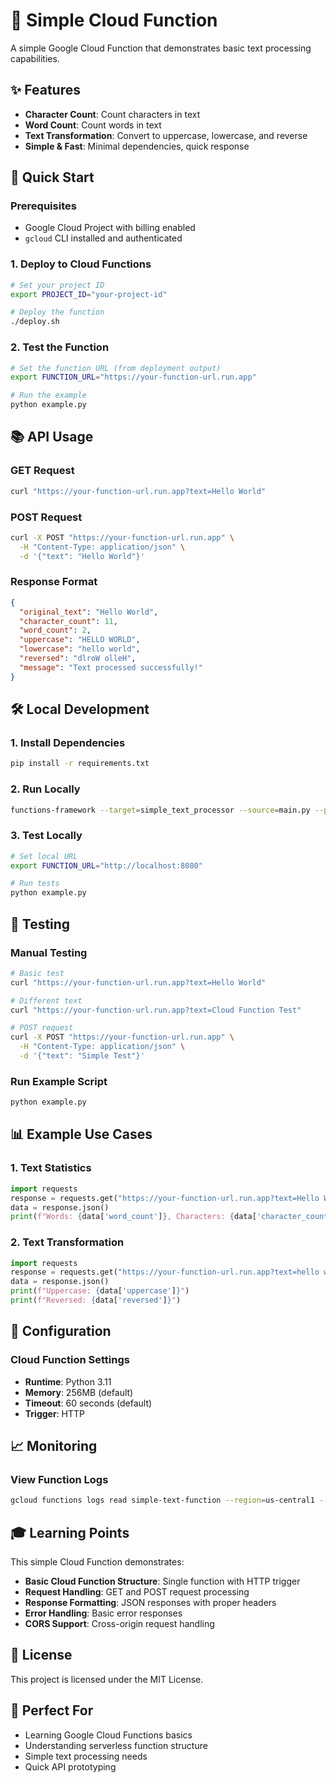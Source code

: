 # 🚀 Simple Cloud Function

A simple Google Cloud Function that demonstrates basic text processing capabilities.

## ✨ Features

- **Character Count**: Count characters in text
- **Word Count**: Count words in text  
- **Text Transformation**: Convert to uppercase, lowercase, and reverse
- **Simple & Fast**: Minimal dependencies, quick response

## 🚀 Quick Start

### Prerequisites
- Google Cloud Project with billing enabled
- `gcloud` CLI installed and authenticated

### 1. Deploy to Cloud Functions
```bash
# Set your project ID
export PROJECT_ID="your-project-id"

# Deploy the function
./deploy.sh
```

### 2. Test the Function
```bash
# Set the function URL (from deployment output)
export FUNCTION_URL="https://your-function-url.run.app"

# Run the example
python example.py
```

## 📚 API Usage

### GET Request
```bash
curl "https://your-function-url.run.app?text=Hello World"
```

### POST Request
```bash
curl -X POST "https://your-function-url.run.app" \
  -H "Content-Type: application/json" \
  -d '{"text": "Hello World"}'
```

### Response Format
```json
{
  "original_text": "Hello World",
  "character_count": 11,
  "word_count": 2,
  "uppercase": "HELLO WORLD",
  "lowercase": "hello world",
  "reversed": "dlroW olleH",
  "message": "Text processed successfully!"
}
```

## 🛠️ Local Development

### 1. Install Dependencies
```bash
pip install -r requirements.txt
```

### 2. Run Locally
```bash
functions-framework --target=simple_text_processor --source=main.py --port=8080
```

### 3. Test Locally
```bash
# Set local URL
export FUNCTION_URL="http://localhost:8080"

# Run tests
python example.py
```

## 🧪 Testing

### Manual Testing
```bash
# Basic test
curl "https://your-function-url.run.app?text=Hello World"

# Different text
curl "https://your-function-url.run.app?text=Cloud Function Test"

# POST request
curl -X POST "https://your-function-url.run.app" \
  -H "Content-Type: application/json" \
  -d '{"text": "Simple Test"}'
```

### Run Example Script
```bash
python example.py
```

## 📊 Example Use Cases

### 1. Text Statistics
```python
import requests
response = requests.get("https://your-function-url.run.app?text=Hello World")
data = response.json()
print(f"Words: {data['word_count']}, Characters: {data['character_count']}")
```

### 2. Text Transformation
```python
import requests
response = requests.get("https://your-function-url.run.app?text=hello world")
data = response.json()
print(f"Uppercase: {data['uppercase']}")
print(f"Reversed: {data['reversed']}")
```

## 🔧 Configuration

### Cloud Function Settings
- **Runtime**: Python 3.11
- **Memory**: 256MB (default)
- **Timeout**: 60 seconds (default)
- **Trigger**: HTTP

## 📈 Monitoring

### View Function Logs
```bash
gcloud functions logs read simple-text-function --region=us-central1 --limit=50
```

## 🎓 Learning Points

This simple Cloud Function demonstrates:
- **Basic Cloud Function Structure**: Single function with HTTP trigger
- **Request Handling**: GET and POST request processing
- **Response Formatting**: JSON responses with proper headers
- **Error Handling**: Basic error responses
- **CORS Support**: Cross-origin request handling

## 📄 License

This project is licensed under the MIT License.

## 🙏 Perfect For

- Learning Google Cloud Functions basics
- Understanding serverless function structure
- Simple text processing needs
- Quick API prototyping
